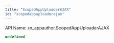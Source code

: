 ```yaml
---
title: "ScopedAppUploaderAJAX"
id: "scopedappuploaderajax"
---
```


API Name: sn_appauthor.ScopedAppUploaderAJAX

```js
undefined
```